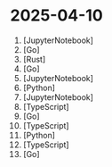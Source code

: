# 2025-04-10

1. [](https://github.comundefined "Open Machine Learning course") [JupyterNotebook]
2. [](https://github.comundefined "Fast and extensible multi-platform HTTP/1-2-3 web server with automatic HTTPS") [Go]
3. [](https://github.comundefined "Multiplayer at the speed of light") [Rust]
4. [](https://github.comundefined "A video translation and dubbing tool powered by LLMs, offering professional-grade translations and one-click full-process deployment. It can generate content optimized for platforms like YouTube，TikTok, and Shorts. 基于AI大模型的视频翻译和配音工具，专业级翻译，一键部署全流程，可以生成适配抖音，小红书，哔哩哔哩，视频号，TikTok，Youtube Shorts等形态的内容") [Go]
5. [](https://github.comundefined "10 Lessons to Get Started Building AI Agents") [JupyterNotebook]
6. [](https://github.comundefined "CUDA Python: Performance meets Productivity") [Python]
7. [](https://github.comundefined "面向开发者的 LLM 入门教程，吴恩达大模型系列课程中文版") [JupyterNotebook]
8. [](https://github.comundefined "🔥 Open Source No Code Web Data Extraction Platform. Turn Websites To APIs & Spreadsheets With No-Code Robots In Minutes 🔥") [TypeScript]
9. [](https://github.comundefined "Google Cloud Client Libraries for Go.") [Go]
10. [](https://github.comundefined "🔥 Turn entire websites into LLM-ready markdown or structured data. Scrape, crawl and extract with a single API.") [TypeScript]
11. [](https://github.comundefined "Python tool for converting files and office documents to Markdown.") [Python]
12. [](https://github.comundefined "Dify is an open-source LLM app development platform. Dify's intuitive interface combines AI workflow, RAG pipeline, agent capabilities, model management, observability features and more, letting you quickly go from prototype to production.") [TypeScript]
13. [](https://github.comundefined "Gin is a HTTP web framework written in Go (Golang). It features a Martini-like API with much better performance -- up to 40 times faster. If you need smashing performance, get yourself some Gin.") [Go]
